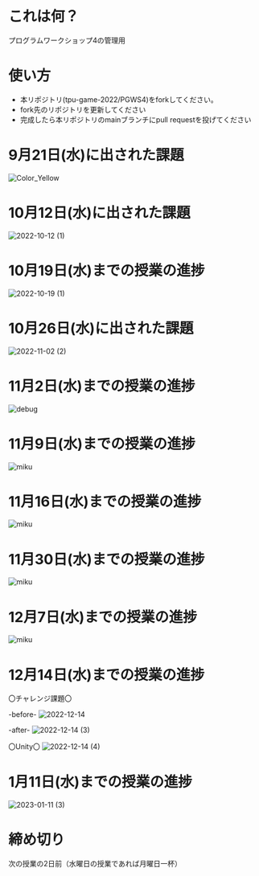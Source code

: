 # これは何？
プログラムワークショップ4の管理用

# 使い方

- 本リポジトリ(tpu-game-2022/PGWS4)をforkしてください。
- fork先のリポジトリを更新してください
- 完成したら本リポジトリのmainブランチにpull requestを投げてください

# 9月21日(水)に出された課題
![Color_Yellow](https://user-images.githubusercontent.com/71643403/191464509-11de66c8-bac0-49d6-abe6-62811e79413c.png)

# 10月12日(水)に出された課題
![2022-10-12 (1)](https://user-images.githubusercontent.com/71643403/195298667-8fca590c-bfe6-4039-8002-0dc5bddef8f8.png)


# 10月19日(水)までの授業の進捗
![2022-10-19 (1)](https://user-images.githubusercontent.com/71643403/196703027-ac78c4b3-2118-4430-a851-6d96fc1e5bd6.png)

# 10月26日(水)に出された課題
![2022-11-02 (2)](https://user-images.githubusercontent.com/71643403/199426753-e3e14501-7ba3-45aa-82ed-cc324e728ae2.png)

# 11月2日(水)までの授業の進捗
![debug](https://user-images.githubusercontent.com/71643403/199436669-a6e53245-daa7-4f89-8e9b-0949ca306bcb.gif)

# 11月9日(水)までの授業の進捗
![miku](https://user-images.githubusercontent.com/71643403/200813309-d053e9b4-1e1c-4ce7-a635-b324a109120b.gif)

# 11月16日(水)までの授業の進捗
![miku](https://user-images.githubusercontent.com/71643403/202171398-2ca2ba2c-2f58-4ad6-adc0-dde6e6a7156c.gif)

# 11月30日(水)までの授業の進捗
![miku](https://user-images.githubusercontent.com/71643403/205509377-8ffda03b-224f-41f5-b169-f447247e360b.gif)

# 12月7日(水)までの授業の進捗
![miku](https://user-images.githubusercontent.com/71643403/206132396-dfd72324-a6fd-41e2-9fa1-e0ecb655aa63.gif)

# 12月14日(水)までの授業の進捗
〇チャレンジ課題〇

-before-
![2022-12-14](https://user-images.githubusercontent.com/71643403/207550957-9a25766e-39d4-4bd5-b0fa-260ed841b550.png)

-after-
![2022-12-14 (3)](https://user-images.githubusercontent.com/71643403/207550978-b6849824-e261-4fab-b200-878eb6e8f3cd.png)

〇Unity〇
![2022-12-14 (4)](https://user-images.githubusercontent.com/71643403/207551252-ca7e4c07-9190-4d44-b14a-e76c2cbf6b7b.png)

# 1月11日(水)までの授業の進捗
![2023-01-11 (3)](https://user-images.githubusercontent.com/71643403/211762420-b8d385bb-5331-4cff-887b-6e0e31bbf5ae.png)

# 締め切り
次の授業の2日前（水曜日の授業であれば月曜日一杯）
